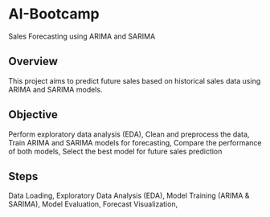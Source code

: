 # AI-Bootcamp
Sales Forecasting using ARIMA and SARIMA

## Overview
This project aims to predict future sales based on historical sales data using ARIMA and SARIMA models.

## Objective
Perform exploratory data analysis (EDA),
Clean and preprocess the data,
Train ARIMA and SARIMA models for forecasting,
Compare the performance of both models,
Select the best model for future sales prediction

## Steps
Data Loading,
Exploratory Data Analysis (EDA),
Model Training (ARIMA & SARIMA),
Model Evaluation,
Forecast Visualization,
